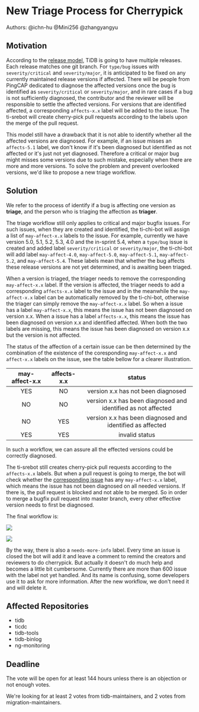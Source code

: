# New Triage Process for Cherrypick

Authors: @ichn-hu @Mini256 @zhangyangyu

## Motivation

According to the [release model](https://pingcap.github.io/tidb-dev-guide/project-management/release-train-model.html), TiDB is going to have multiple releases. Each release matches one git branch. For `type/bug` issues with `severity/critical` and `severity/major`, it is anticipated to be fixed on any currently maintained release versions if affected. There will be people from PingCAP dedicated to diagnose the affected versions once the bug is identified as `severity/critical` or `severity/major`, and in rare cases if a bug is not sufficiently diagnosed, the contributor and the reviewer will be responsible to settle the affected versions. For versions that are identified affected, a corresponding `affects-x.x` label will be added to the issue. The ti-srebot will create cherry-pick pull requests according to the labels upon the merge of the pull request.

This model still have a drawback that it is not able to identify whether all the affected versions are diagnosed. For example, if an issue misses an `affects-5.1` label, we don't know if it's been diagnosed but identified as not affected or it's just not yet diagnosed. Therefore a critical or major bug might misses some versions due to such mistake, especially when there are more and more versions. To solve the problem and prevent overlooked versions, we'd like to propose a new triage workflow.

## Solution

We refer to the process of identify if a bug is affecting one version as **triage**, and the person who is triaging the affection as **triager**.

The triage workflow still only applies to critical and major bugfix issues. For such issues, when they are created and identified, the ti-chi-bot will assign a list of `may-affect-x.x` labels to the issue. For example, currently we have version 5.0, 5.1, 5.2, 5.3, 4.0 and the in-sprint 5.4, when a `type/bug` issue is created and added label `severity/critical` or `severity/major`, the ti-chi-bot will add label `may-affect-4.0`, `may-affect-5.0`, `may-affect-5.1`, `may-affect-5.2`, and `may-affect-5.4`. These labels mean that whether the bug affects these release versions are not yet determined, and is awaiting been triaged.

When a version is triaged, the triager needs to remove the corresponding `may-affect-x.x` label. If the version is affected, the triager needs to add a corresponding `affects-x.x` label to the issue and in the meanwhile the `may-affect-x.x` label can be automatically removed by the ti-chi-bot, otherwise the triager can simply remove the `may-affect-x.x` label. So when a issue has a label `may-affect-x.x`, this means the issue has not been diagnosed on version x.x. When a issue has a label `affects-x.x`, this means the issue has been diagnosed on version x.x and identified affected. When both the two labels are missing, this means the issue has been diagnosed on version x.x but the version is not affected.

The status of the affection of a certain issue can be then determined by the combination of the existence of the coresponding `may-affect-x.x` and `affect-x.x` labels on the issue, see the table bellow for a clearer illustration.

| may-affect-x.x | affects-x.x |                         status                                |
|:--------------:|:-----------:|:-------------------------------------------------------------:|
|     YES        |    NO       | version x.x has not been diagnosed                            |
|     NO         |    NO       | version x.x has been diagnosed and identified as not affected |
|     NO         |    YES      | version x.x has been diagnosed and identified as affected     |
|     YES        |    YES      | invalid status                                                |

In such a workflow, we can assure all the effected versions could be correctly diagnosed. 

The ti-srebot still creates cherry-pick pull requests according to the `affects-x.x` labels. But when a pull request is going to merge, the bot will check whether the [corresponding issue](https://pingcap.github.io/tidb-dev-guide/contribute-to-tidb/contribute-code.html#referring-to-an-issue) has any `may-affect-x.x` label, which means the issue has not been diagnosed on all needed versions. If there is, the pull request is blocked and not able to be merged. So in order to merge a bugfix pull request into master branch, every other effective version needs to first be diagnosed.

The final workflow is:

[![](https://mermaid.ink/img/eyJjb2RlIjoiZ3JhcGggVERcbiAgICBBW25ldyBidWcgaXNzdWVdIC0tPiBCKGF1dG8gYWRkIHR5cGUvYnVnIGxhYmVsKVxuICAgIEIgLS0-IEModHJpYWdlciBhZGQgc2V2ZXJpdHkveHggbGFiZWwpXG4gICAgQyAtLT4gRHtpZiBpdCdzIHNldmVyaXR5L2NyaXRpY2FsIG9yIHNldmVyaXR5L21ham9yfVxuICAgIEQgLS0-IHxZZXN8IEUoYm90IGFkZHMgbWF5LWFmZmVjdC14LnggbGFiZWxzKVxuICAgIEQgLS0-IHxOb3wgSFxuICAgIEUgLS0-IEYodHJpYWdlcnMgZGlhZ25vc2UgZWFjaCB2ZXJzaW9uIGFuZCBjaGFuZ2UgbWF5LWFmZmVjdC14LnggbGFiZWwgdG8gYWZmZWN0cy14LnggbGFiZWwpXG4gICAgRiAtLT4gRyhib3QgY3JlYXRlcyBjaGVycnktcGljayBwdWxsIHJlcXVlc3RzIGFjY29yZGluZyB0byBhZmZlY3RzLXgueCBsYWJlbHMpXG4gICAgRyAtLT4gSFtlbmRdIiwibWVybWFpZCI6eyJ0aGVtZSI6ImRlZmF1bHQifSwidXBkYXRlRWRpdG9yIjpmYWxzZSwiYXV0b1N5bmMiOmZhbHNlLCJ1cGRhdGVEaWFncmFtIjpmYWxzZX0)](https://mermaid-js.github.io/mermaid-live-editor/edit#eyJjb2RlIjoiZ3JhcGggVERcbiAgICBBW25ldyBidWcgaXNzdWVdIC0tPiBCKGF1dG8gYWRkIHR5cGUvYnVnIGxhYmVsKVxuICAgIEIgLS0-IEModHJpYWdlciBhZGQgc2V2ZXJpdHkveHggbGFiZWwpXG4gICAgQyAtLT4gRHtpZiBpdCdzIHNldmVyaXR5L2NyaXRpY2FsIG9yIHNldmVyaXR5L21ham9yfVxuICAgIEQgLS0-IHxZZXN8IEUoYm90IGFkZHMgbWF5LWFmZmVjdC14LnggbGFiZWxzKVxuICAgIEQgLS0-IHxOb3wgSFxuICAgIEUgLS0-IEYodHJpYWdlcnMgZGlhZ25vc2UgZWFjaCB2ZXJzaW9uIGFuZCBjaGFuZ2UgbWF5LWFmZmVjdC14LnggbGFiZWwgdG8gYWZmZWN0cy14LnggbGFiZWwpXG4gICAgRiAtLT4gRyhib3QgY3JlYXRlcyBjaGVycnktcGljayBwdWxsIHJlcXVlc3RzIGFjY29yZGluZyB0byBhZmZlY3RzLXgueCBsYWJlbHMpXG4gICAgRyAtLT4gSFtlbmRdIiwibWVybWFpZCI6IntcbiAgXCJ0aGVtZVwiOiBcImRlZmF1bHRcIlxufSIsInVwZGF0ZUVkaXRvciI6ZmFsc2UsImF1dG9TeW5jIjpmYWxzZSwidXBkYXRlRGlhZ3JhbSI6ZmFsc2V9)

[![](https://mermaid.ink/img/eyJjb2RlIjoiZ3JhcGggVERcbiAgICBBW21lcmdlIHB1bGwgcmVxdWVzdF0gLS0-IEJ7aGFzIGNvcnJlc3BvbmRpbmcgaXNzdWV9XG4gICAgQiAtLT4gfFllc3wgQ3tpc3N1ZSBpcyBvZiB0eXBlL2J1ZyBhbmQgc2V2ZXJpdHkvY3JpdGljYWwgb3Igc2V2ZXJpdHkvbWFqb3J9XG4gICAgQiAtLT4gfE5vfCBEW2ZvcmJpZCB0byBtZXJnZV1cbiAgICBDIC0tPiB8WWVzfCBFe2hhcyBhbnkgbWF5LWFmZmVjdC14LnggbGFiZWx9XG4gICAgQyAtLT4gfE5vfCBGXG4gICAgRSAtLT4gfFllc3wgRFxuICAgIEUgLS0-IHxOb3wgRlttZXJnZV0iLCJtZXJtYWlkIjp7InRoZW1lIjoiZGVmYXVsdCJ9LCJ1cGRhdGVFZGl0b3IiOmZhbHNlLCJhdXRvU3luYyI6ZmFsc2UsInVwZGF0ZURpYWdyYW0iOmZhbHNlfQ)](https://mermaid-js.github.io/mermaid-live-editor/edit#eyJjb2RlIjoiZ3JhcGggVERcbiAgICBBW21lcmdlIHB1bGwgcmVxdWVzdF0gLS0-IEJ7aGFzIGNvcnJlc3BvbmRpbmcgaXNzdWV9XG4gICAgQiAtLT4gfFllc3wgQ3tpc3N1ZSBpcyBvZiB0eXBlL2J1ZyBhbmQgc2V2ZXJpdHkvY3JpdGljYWwgb3Igc2V2ZXJpdHkvbWFqb3J9XG4gICAgQiAtLT4gfE5vfCBEW2ZvcmJpZCB0byBtZXJnZV1cbiAgICBDIC0tPiB8WWVzfCBFe2hhcyBhbnkgbWF5LWFmZmVjdC14LnggbGFiZWx9XG4gICAgQyAtLT4gfE5vfCBGXG4gICAgRSAtLT4gfFllc3wgRFxuICAgIEUgLS0-IHxOb3wgRlttZXJnZV0iLCJtZXJtYWlkIjoie1xuICBcInRoZW1lXCI6IFwiZGVmYXVsdFwiXG59IiwidXBkYXRlRWRpdG9yIjpmYWxzZSwiYXV0b1N5bmMiOmZhbHNlLCJ1cGRhdGVEaWFncmFtIjpmYWxzZX0)

By the way, there is also a `needs-more-info` label. Every time an issue is closed the bot will add it and leave a comment to remind the creators and reviewers to do cherrypick. But actually it doesn't do much help and becomes a little bit cumbersome. Currently there are more than 600 issue with the label not yet handled. And its name is confusing, some developers use it to ask for more information. After the new workflow, we don't need it and will delete it.

## Affected Repositories

* tidb
* ticdc
* tidb-tools
* tidb-binlog
* ng-monitoring

## Deadline

The vote will be open for at least 144 hours unless there is an objection or not enough votes.

We're looking for at least 2 votes from tidb-maintainers, and 2 votes from migration-maintainers.
